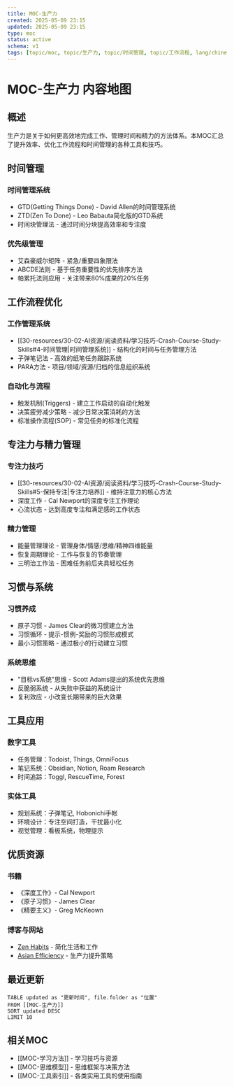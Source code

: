 ```yaml
---
title: MOC-生产力
created: 2025-05-09 23:15
updated: 2025-05-09 23:15
type: moc
status: active
schema: v1
tags: [topic/moc, topic/生产力, topic/时间管理, topic/工作流程, lang/chinese]
---
```


# MOC-生产力 内容地图

## 概述

生产力是关于如何更高效地完成工作、管理时间和精力的方法体系。本MOC汇总了提升效率、优化工作流程和时间管理的各种工具和技巧。

## 时间管理

### 时间管理系统
- GTD(Getting Things Done) - David Allen的时间管理系统
- ZTD(Zen To Done) - Leo Babauta简化版的GTD系统
- 时间块管理法 - 通过时间分块提高效率和专注度

### 优先级管理
- 艾森豪威尔矩阵 - 紧急/重要四象限法
- ABCDE法则 - 基于任务重要性的优先排序方法
- 帕累托法则应用 - 关注带来80%成果的20%任务

## 工作流程优化

### 工作管理系统
- [[30-resources/30-02-AI资源/阅读资料/学习技巧-Crash-Course-Study-Skills#4-时间管理|时间管理系统]] - 结构化的时间与任务管理方法
- 子弹笔记法 - 高效的纸笔任务跟踪系统
- PARA方法 - 项目/领域/资源/归档的信息组织系统

### 自动化与流程
- 触发机制(Triggers) - 建立工作启动的自动化触发
- 决策疲劳减少策略 - 减少日常决策消耗的方法
- 标准操作流程(SOP) - 常见任务的标准化流程

## 专注力与精力管理

### 专注力技巧
- [[30-resources/30-02-AI资源/阅读资料/学习技巧-Crash-Course-Study-Skills#5-保持专注|专注力培养]] - 维持注意力的核心方法
- 深度工作 - Cal Newport的深度专注工作理论
- 心流状态 - 达到高度专注和满足感的工作状态

### 精力管理
- 能量管理理论 - 管理身体/情感/思维/精神四维能量
- 恢复周期理论 - 工作与恢复的节奏管理
- 三明治工作法 - 困难任务前后夹具轻松任务

## 习惯与系统

### 习惯养成
- 原子习惯 - James Clear的微习惯建立方法
- 习惯循环 - 提示-惯例-奖励的习惯形成模式
- 最小习惯策略 - 通过极小的行动建立习惯

### 系统思维
- "目标vs系统"思维 - Scott Adams提出的系统优先思维
- 反脆弱系统 - 从失败中获益的系统设计
- 复利效应 - 小改变长期带来的巨大效果

## 工具应用

### 数字工具
- 任务管理：Todoist, Things, OmniFocus
- 笔记系统：Obsidian, Notion, Roam Research
- 时间追踪：Toggl, RescueTime, Forest

### 实体工具
- 规划系统：子弹笔记, Hobonichi手帐
- 环境设计：专注空间打造，干扰最小化
- 视觉管理：看板系统，物理提示

## 优质资源

### 书籍
- 《深度工作》- Cal Newport
- 《原子习惯》- James Clear
- 《精要主义》- Greg McKeown

### 博客与网站
- [Zen Habits](https://zenhabits.net/) - 简化生活和工作
- [Asian Efficiency](https://www.asianefficiency.com/) - 生产力提升策略

## 最近更新

```dataview
TABLE updated as "更新时间", file.folder as "位置"
FROM [[MOC-生产力]]
SORT updated DESC
LIMIT 10
```

## 相关MOC

- [[MOC-学习方法]] - 学习技巧与资源
- [[MOC-思维模型]] - 思维框架与决策方法
- [[MOC-工具索引]] - 各类实用工具的使用指南 